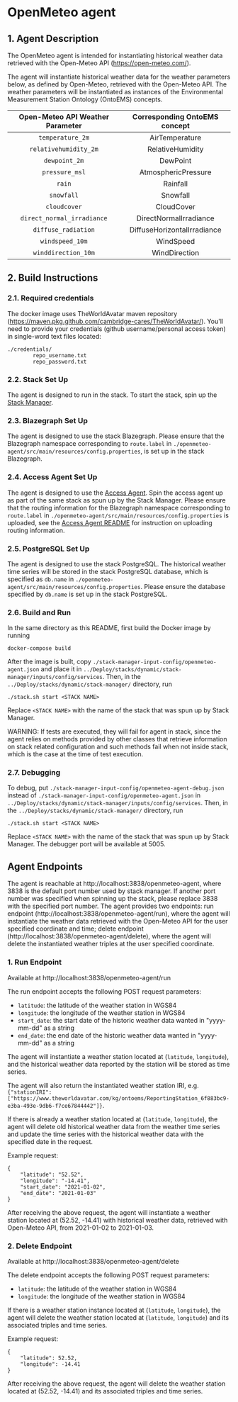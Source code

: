 # OpenMeteo agent

## 1. Agent Description

The OpenMeteo agent is intended for instantiating historical weather data retrieved with the Open-Meteo API (https://open-meteo.com/).

The agent will instantiate historical weather data for the weather parameters below, as defined by Open-Meteo, retrieved with the Open-Meteo API. The weather parameters will be instantiated as instances of the Environmental Measurement Station Ontology (OntoEMS) concepts.

| Open-Meteo API Weather Parameter | Corresponding OntoEMS concept |
|:--------------------------------:|:-----------------------------:|
|      ```temperature_2m```        |        AirTemperature         |
|    ```relativehumidity_2m```     |       RelativeHumidity        |
|        ```dewpoint_2m```         |           DewPoint            |
|        ```pressure_msl```        |      AtmosphericPressure      |
|            ```rain```            |           Rainfall            |
|          ```snowfall```          |           Snowfall            |
|         ```cloudcover```         |          CloudCover           |
|  ```direct_normal_irradiance```  |    DirectNormalIrradiance     |
|     ```diffuse_radiation```      |  DiffuseHorizontalIrradiance  |
|       ```windspeed_10m```        |           WindSpeed           |
|     ```winddirection_10m```      |         WindDirection         |

## 2. Build Instructions

### 2.1. Required credentials
The docker image uses TheWorldAvatar maven repository (https://maven.pkg.github.com/cambridge-cares/TheWorldAvatar/). You'll need to provide your credentials (github username/personal access token) in single-word text files located:
```
./credentials/
        repo_username.txt
        repo_password.txt
```

### 2.2. Stack Set Up
The agent is designed to run in the stack. To start the stack, spin up the [Stack Manager](https://github.com/cambridge-cares/TheWorldAvatar/blob/main/Deploy/stacks/dynamic/stack-manager).

### 2.3. Blazegraph Set Up
The agent is designed to use the stack Blazegraph. Please ensure that the Blazegraph namespace corresponding to ```route.label``` in ```./openmeteo-agent/src/main/resources/config.properties```, is set up in the stack Blazegraph.

### 2.4. Access Agent Set Up
The agent is designed to use the [Access Agent](../AccessAgent). Spin the access agent up as part of the same stack as spun up by the Stack Manager. Please ensure that the routing information for the Blazegraph namespace corresponding to ```route.label``` in ```./openmeteo-agent/src/main/resources/config.properties``` is uploaded, see the [Access Agent README](../AccessAgent) for instruction on uploading routing information.

### 2.5. PostgreSQL Set Up
The agent is designed to use the stack PostgreSQL. The historical weather time series will be stored in the stack PostgreSQL database, which is specified as ```db.name``` in ```./openmeteo-agent/src/main/resources/config.properties```. Please ensure the database specified by ```db.name``` is set up in the stack PostgreSQL.

### 2.6. Build and Run
In the same directory as this README, first build the Docker image by running
```
docker-compose build
```

After the image is built, copy ```./stack-manager-input-config/openmeteo-agent.json``` and place it in ```../Deploy/stacks/dynamic/stack-manager/inputs/config/services```. Then, in the ```../Deploy/stacks/dynamic/stack-manager/``` directory, run 
```
./stack.sh start <STACK NAME>
```
Replace ```<STACK NAME>``` with the name of the stack that was spun up by Stack Manager.

WARNING: If tests are executed, they will fail for agent in stack, since the agent relies on methods provided by other classes that retrieve information on stack related configuration and such methods fail when not inside stack, which is the case at the time of test execution.

### 2.7. Debugging
To debug, put ```./stack-manager-input-config/openmeteo-agent-debug.json``` instead of ```./stack-manager-input-config/openmeteo-agent.json```  in ```../Deploy/stacks/dynamic/stack-manager/inputs/config/services```. Then, in the ```../Deploy/stacks/dynamic/stack-manager/``` directory, run 
```
./stack.sh start <STACK NAME>
```
Replace ```<STACK NAME>``` with the name of the stack that was spun up by Stack Manager. The debugger port will be available at 5005.

## Agent Endpoints 

The agent is reachable at http://localhost:3838/openmeteo-agent, where 3838 is the default port number used by stack manager. If another port number was specified when spinning up the stack, please replace 3838 with the specified port number. The agent provides two endpoints: run endpoint (http://localhost:3838/openmeteo-agent/run), where the agent will instantiate the weather data retrieved with the Open-Meteo API for the user specified coordinate and time; delete endpoint (http://localhost:3838/openmeteo-agent/delete), where the agent will delete the instantiated weather triples at the user specified coordinate.

### 1. Run Endpoint
Available at http://localhost:3838/openmeteo-agent/run

The run endpoint accepts the following POST request parameters:
- ```latitude```: the latitude of the weather station in WGS84
- ```longitude```: the longitude of the weather station in WGS84
- ```start_date```: the start date of the historic weather data wanted in "yyyy-mm-dd" as a string
- ```end_date```: the end date of the historic weather data wanted in "yyyy-mm-dd" as a string

The agent will instantiate a weather station located at (```latitude```, ```longitude```), and the historical weather data reported by the station will be stored as time series. 

The agent will also return the instantiated weather station IRI, e.g. ```{"stationIRI": ["https://www.theworldavatar.com/kg/ontoems/ReportingStation_6f883bc9-e3ba-493e-9db6-f7ce67844442"]}```.

If there is already a weather station located at (```latitude```, ```longitude```), the agent will delete old historical weather data from the weather time series and update the time series with the historical weather data with the specified date in the request.

Example request:
```
{
    "latitude": "52.52",
    "longitude": "-14.41",
    "start_date": "2021-01-02",
    "end_date": "2021-01-03"
}
```

After receiving the above request, the agent will instantiate a weather station located at (52.52, -14.41) with historical weather data, retrieved with Open-Meteo API, from 2021-01-02 to 2021-01-03.

### 2. Delete Endpoint
Available at http://localhost:3838/openmeteo-agent/delete

The delete endpoint accepts the following POST request parameters:
- ```latitude```: the latitude of the weather station in WGS84
- ```longitude```: the longitude of the weather station in WGS84

If there is a weather station instance located at (```latitude```, ```longitude```), the agent will delete the weather station located at (```latitude```, ```longitude```) and its associated triples and time series.

Example request:
```
{
    "latitude": 52.52,
    "longitude": -14.41
}
```

After receiving the above request, the agent will delete the weather station located at (52.52, -14.41) and its associated triples and time series.